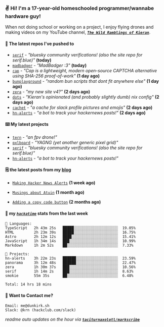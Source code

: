 ### ✌️ Hi! I'm a 17-year-old homeschooled programmer/wannabe hardware guy!

When not doing school or working on a project, I enjoy flying drones and making videos on my YouTube channel, [**_`The Wild Ramblings of Kieran`_**](https://youtube.com/@kieran.rambles).

#### 👷 The latest repos I've pushed to

- [`serif`](https://github.com/taciturnaxolotl/serif) - _"bluesky community verifications! (also the site repo for serif.blue)"_ **(today)**
- [`madbadger`](https://github.com/taciturnaxolotl/madbadger) - _"MadBadger :3"_ **(today)**
- [`cap`](https://github.com/tiagorangel1/cap) - _"Cap is a lightweight, modern open-source CAPTCHA alternative using SHA-256 proof-of-work"_ **(1 day ago)**
- [`bunplayground`](https://github.com/taciturnaxolotl/bunplayground) - _"random bun scripts that dont fit anywhere else"_ **(1 day ago)**
- [`zera`](https://github.com/taciturnaxolotl/zera) - _"my new site v4?"_ **(2 days ago)**
- [`dots`](https://github.com/taciturnaxolotl/dots) - _"Kieran's opinionated (and probably slightly dumb) nix config"_ **(2 days ago)**
- [`cachet`](https://github.com/taciturnaxolotl/cachet) - _"a cache for slack profile pictures and emojis"_ **(2 days ago)**
- [`hn-alerts`](https://github.com/taciturnaxolotl/hn-alerts) - _"a bot to track your hackernews posts!"_ **(2 days ago)**

#### ⌨️ My latest projects

- [`tern`](https://github.com/taciturnaxolotl/tern) - _"an fpv drone!"_
- [`pxlboard`](https://github.com/taciturnaxolotl/pxlboard) - _"YAGNG (yet another generic pixel grid)"_
- [`serif`](https://github.com/taciturnaxolotl/serif) - _"bluesky community verifications! (also the site repo for serif.blue)"_
- [`hn-alerts`](https://github.com/taciturnaxolotl/hn-alerts) - _"a bot to track your hackernews posts!"_

#### 🗒️ the latest posts from my [blog](https://dunkirk.sh)

- [`Making Hacker News Alerts`](https://dunkirk.sh/blog/hn-alerts/) **(1 week ago)**

- [`Musings about Atuin`](https://dunkirk.sh/blog/atuin/) **(1 month ago)**

- [`Adding a copy code button`](https://dunkirk.sh/blog/adding-a-copy-button/) **(2 months ago)**



#### 📡 my [_`hackatime`_](https://waka.hackclub.com) stats from the last week

```text
💾 Languages:
TypeScript   2h 43m 25s   █████░░░░░░░░░░░░░░░░░░░░  19.05%
HTML         2h 23m 39s   █████░░░░░░░░░░░░░░░░░░░░  16.75%
Astro        2h 12m 12s   ████░░░░░░░░░░░░░░░░░░░░░  15.41%
JavaScript   1h 34m 14s   ███░░░░░░░░░░░░░░░░░░░░░░  10.99%
Markdown     1h 2m 52s    ██░░░░░░░░░░░░░░░░░░░░░░░  7.33%

💼 Projects:
hn-alerts    3h 22m 23s   ██████░░░░░░░░░░░░░░░░░░░  23.59%
panorama     3h 12m 48s   ██████░░░░░░░░░░░░░░░░░░░  22.47%
zera         1h 30m 37s   ███░░░░░░░░░░░░░░░░░░░░░░  10.56%
serif        1h 14m 2s    ███░░░░░░░░░░░░░░░░░░░░░░  8.63%
smokie       55m 35s      ██░░░░░░░░░░░░░░░░░░░░░░░  6.48%

Total: 14 hrs 18 mins
```

#### 📮 Want to Contact me?

```text
Email: me@dunkirk.sh
Slack: @krn (hackclub.com/slack)
```

_readme auto updates on the hour via [**`taciturnaxolotl/markscribe`**](https://github.com/taciturnaxolotl/markscribe)_
